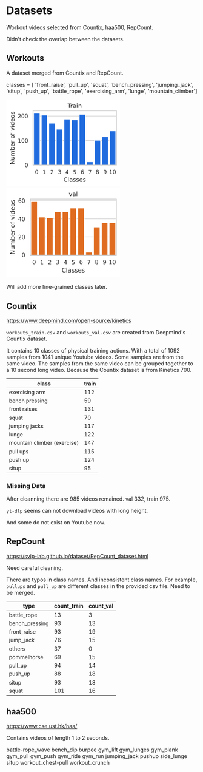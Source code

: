 # Datasets

Workout videos selected from Countix, haa500, RepCount.

Didn't check the overlap between the datasets.

## Workouts

A dataset merged from Countix and RepCount.

classes = [
'front_raise', 'pull_up', 'squat', 'bench_pressing', 'jumping_jack', 'situp',
'push_up', 'battle_rope', 'exercising_arm', 'lunge', 'mountain_climber']

<img src="../images/train_distribution.png" alt="Train set distribution" width="300"/>
<img src="../images/val_distribution.png" alt="Validation set distribution" width="300"/>

Will add more fine-grained classes later.

## Countix

https://www.deepmind.com/open-source/kinetics

`workouts_train.csv` and `workouts_val.csv` are created from Deepmind's Countix dataset.

It contains 10 classes of physical training actions. With a total of 1092 samples from 1041 unique Youtube videos. Some samples are from the same video. The samples from the same video can be grouped together to a 10 second long video. Because the Countix dataset is from Kinetics 700.

| class                       | train |
| --------------------------- | ----- |
| exercising arm              | 112   |
| bench pressing              | 59    |
| front raises                | 131   |
| squat                       | 70    |
| jumping jacks               | 117   |
| lunge                       | 122   |
| mountain climber (exercise) | 147   |
| pull ups                    | 115   |
| push up                     | 124   |
| situp                       | 95    |

### Missing Data

After cleanning there are 985 videos remained. val 332, train 975.

`yt-dlp` seems can not download videos with long height.

And some do not exist on Youtube now.

## RepCount

https://svip-lab.github.io/dataset/RepCount_dataset.html

Need careful cleaning.

There are typos in class names. And inconsistent class names. For example, `pullups` and `pull_up` are different classes in the provided csv file. Need to be merged.

| type           | count_train | count_val |
| -------------- | ----------- | --------- |
| battle_rope    | 13          | 3         |
| bench_pressing | 93          | 13        |
| front_raise    | 93          | 19        |
| jump_jack      | 76          | 15        |
| others         | 37          | 0         |
| pommelhorse    | 69          | 15        |
| pull_up        | 94          | 14        |
| push_up        | 88          | 18        |
| situp          | 93          | 18        |
| squat          | 101         | 16        |

## haa500

https://www.cse.ust.hk/haa/

Contains videos of length 1 to 2 seconds.

battle-rope_wave
bench_dip
burpee
gym_lift
gym_lunges
gym_plank
gym_pull
gym_push
gym_ride
gym_run
jumping_jack
pushup
side_lunge
situp
workout_chest-pull
workout_crunch
